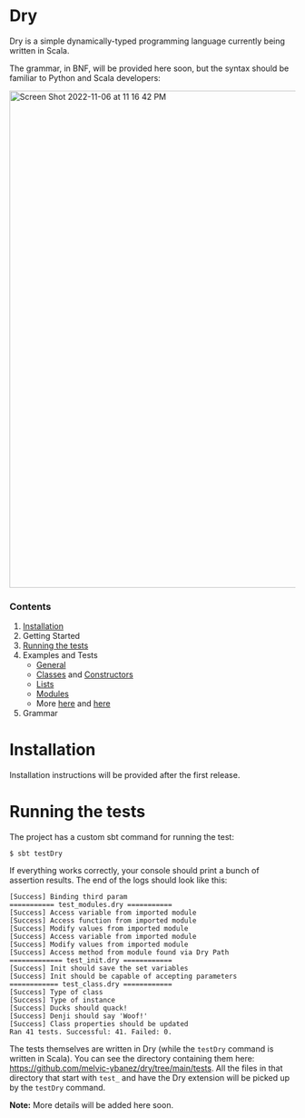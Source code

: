 # Dry

Dry is a simple dynamically-typed programming language currently being written in Scala.

The grammar, in BNF, will be provided here soon, but the syntax should be familiar
to Python and Scala developers:

<img width="875" alt="Screen Shot 2022-11-06 at 11 16 42 PM" src="https://user-images.githubusercontent.com/4519785/200179103-f6b7b544-75ae-47ea-b429-3d25f3427ae6.png">

### Contents
1. [Installation](#installation)
1. Getting Started
1. [Running the tests](#running-the-tests)
1. Examples and Tests
   - [General](https://github.com/melvic-ybanez/dry/blob/main/examples/demo.dry)
   - [Classes](https://github.com/melvic-ybanez/dry/blob/main/tests/test_class.dry) and [Constructors](https://github.com/melvic-ybanez/dry/blob/main/tests/test_init.dry)
   - [Lists](https://github.com/melvic-ybanez/dry/blob/main/tests/test_lists.dry)
   - [Modules](https://github.com/melvic-ybanez/dry/blob/main/tests/test_imports.dry)
   - More [here](https://github.com/melvic-ybanez/dry/blob/main/tests/) and [here](https://github.com/melvic-ybanez/dry/blob/main/examples/)
1. Grammar

# Installation
Installation instructions will be provided after the first release.

# Running the tests
The project has a custom sbt command for running the test:
```
$ sbt testDry
```
If everything works correctly, your console should print a bunch of assertion results. The end of the logs should look like this:
```
[Success] Binding third param
=========== test_modules.dry ===========
[Success] Access variable from imported module
[Success] Access function from imported module
[Success] Modify values from imported module
[Success] Access variable from imported module
[Success] Modify values from imported module
[Success] Access method from module found via Dry Path
============= test_init.dry ============
[Success] Init should save the set variables
[Success] Init should be capable of accepting parameters
============ test_class.dry ============
[Success] Type of class
[Success] Type of instance
[Success] Ducks should quack!
[Success] Denji should say 'Woof!'
[Success] Class properties should be updated
Ran 41 tests. Successful: 41. Failed: 0.
```
The tests themselves are written in Dry (while the `testDry` command is written in Scala). You can see the directory containing them here: https://github.com/melvic-ybanez/dry/tree/main/tests. All the files in that directory that start with `test_` and have the Dry extension will be picked up by the `testDry` command.

**Note:** More details will be added here soon.
